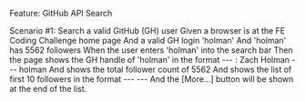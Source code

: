 Feature: GitHub API Search

Scenario #1: Search a valid GitHub (GH) user
    Given a browser is at the FE Coding Challenge home page
        And a valid GH login 'holman'
        And 'holman' has 5562 followers
    When the user enters 'holman' into the search bar
    Then the page shows the GH handle of 'holman' in the format <name> --- <login>: Zach Holman --- holman
        And shows the total follower count of 5562
        And shows the list of first 10 followers in the format <avatar image> --- <name> --- <login>
        And the [More...] button will be shown at the end of the list.